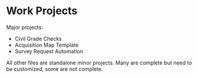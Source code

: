 
# Work Projects

Major projects:
- Civil Grade Checks
- Acquisition Map Template
- Survey Request Automation

All other files are standalone minor projects. Many are complete but need to be customized, some are not complete.

